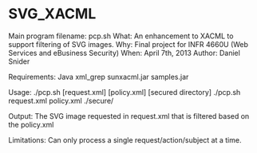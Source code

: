 SVG_XACML
=========


Main program filename: pcp.sh
What: An enhancement to XACML to support filtering of SVG images.
Why: Final project for INFR 4660U (Web Services and eBusiness Security)
When: April 7th, 2013
Author: Daniel Snider

Requirements:
    Java
    xml_grep
    sunxacml.jar
    samples.jar

Usage:
    ./pcp.sh [request.xml] [policy.xml] [secured directory]
    ./pcp.sh request.xml policy.xml ./secure/

Output: The SVG image requested in request.xml that is filtered based on the policy.xml

Limitations: Can only process a single request/action/subject at a time.
